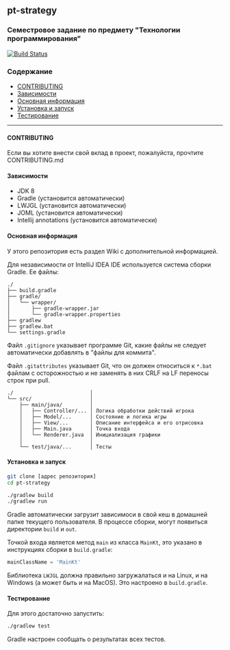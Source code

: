 ## pt-strategy

### Семестровое задание по предмету "Технологии программирования"

[![Build Status](https://travis-ci.com/ftvkyo2011-study/pt-strategy.svg?branch=master)](https://travis-ci.com/ftvkyo2011-study/pt-strategy)

### Содержание
- [CONTRIBUTING](#contributing)
- [Зависимости](#dependencies)
- [Основная информация](#info)
- [Установка и запуск](#install)
- [Тестирование](#testing)

---

#### <a name="contributing">CONTRIBUTING</a>
Если вы хотите внести свой вклад в проект, пожалуйста, прочтите CONTRIBUTING.md


#### <a name="dependencies">Зависимости</a>
* JDK 8
* Gradle (установится автоматически)
* LWJGL (установится автоматически)
* JOML (установится автоматически)
* Intellij annotations (установится автоматически)


#### <a name="info">Основная информация</a>
У этого репозитория есть раздел Wiki с дополнительной информацией.

Для независимости от IntelliJ IDEA IDE используется система сборки
Gradle. Ее файлы:
```text
./
├── build.gradle
├── gradle/
│   └── wrapper/
│       ├── gradle-wrapper.jar
│       └── gradle-wrapper.properties
├── gradlew
├── gradlew.bat
└── settings.gradle
```
Файл `.gitignore` указывает программе Git,
какие файлы не следует автоматически добавлять в
"файлы для коммита".

Файл `.gitattributes` указывает Git,
что он должен относиться к `*.bat` файлам с
осторожностью и не заменять в них
CRLF на LF переносы строк при pull.
```text
./                         │
└── src/                   │
    ├── main/java/         │
    │   ├── Controller/... │ Логика обработки действий игрока
    │   ├── Model/...      │ Состояние и логика игры
    │   ├── View/...       │ Описание интерфейса и его отрисовка
    │   ├── Main.java      │ Точка входа
    │   └── Renderer.java  │ Инициализация графики
    │                      │
    └── test/java/...      │ Тесты
```

#### <a name="install">Установка и запуск</a>
```bash
git clone [адрес репозитория]
cd pt-strategy

./gradlew build
./gradlew run
```
Gradle автоматически загрузит зависимоси в свой кеш
в домашней папке текущего пользователя.
В процессе сборки, могут появиться директории `build` и `out`.

Точкой входа является метод `main` из класса `MainKt`,
это указано в инструкциях сборки в `build.gradle`:
```groovy
mainClassName = 'MainKt'
```
Библиотека `LWJGL` должна правильно загружалаться и на Linux,
и на Windows (а может быть и на MacOS). Это настроено в `build.gradle`.


#### <a name="testing">Тестирование</a>
Для этого достаточно запустить:
```bash
./gradlew test
```
Gradle настроен сообщать о результатах всех тестов.
